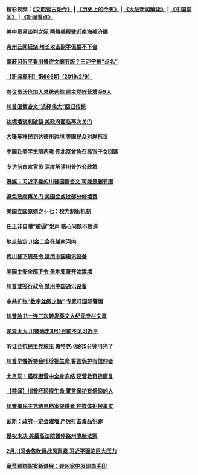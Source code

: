 #### 精彩视频：[《文昭谈古论今》](http://45.76.195.252/wenzhao) | [《历史上的今天》](http://45.76.195.252/today-in-history) | [《大陆新闻解读》](http://45.76.195.252/ntdtv-comedy) | [《中国禁闻》](http://45.76.195.252/ntdtv-news) | [《新闻看点》](http://45.76.195.252/news-insight) 

 #### [美中贸易谈判之际 两艘美舰驶近南海美济礁](../pages/prog203/a102509207.md?t=02121233?t=02120931?t=02120631?t=02120331?t=02120031?t=02112131?t=02111831?t=02111531?t=02111330) 

#### [弗州丑闻延烧 州长攻击副手但拒不下台](../pages/prog203/a102509184.md?t=02121233?t=02120931?t=02120631?t=02120331?t=02120031?t=02112131?t=02111831?t=02111531?t=02111330) 

#### [蒙蔽习近平看川普咨文删节版？王沪宁被“点名”](../pages/prog203/a102509044.md?t=02121233?t=02120931?t=02120631?t=02120331?t=02120031?t=02112131?t=02111831?t=02111531?t=02111330) 

#### [【新闻周刊】第666期（2019/2/9）](../pages/prog203/a102508925.md?t=02121233?t=02120931?t=02120631?t=02120331?t=02120031?t=02112131?t=02111831?t=02111531?t=02111330) 

#### [参议员沃伦加入总统选战 民主党阵营增至9人](../pages/prog203/a102508944.md?t=02121233?t=02120931?t=02120631?t=02120331?t=02120031?t=02112131?t=02111831?t=02111531?t=02111330) 

#### [川普国情咨文“选择伟大”回归传统](../pages/prog203/a102508872.md?t=02121233?t=02120931?t=02120631?t=02120331?t=02120031?t=02112131?t=02111831?t=02111531?t=02111330) 

#### [边境墙谈判破裂 美政府面临再次关门](../pages/prog203/a102508879.md?t=02121233?t=02120931?t=02120631?t=02120331?t=02120031?t=02112131?t=02111831?t=02111531?t=02111330) 

#### [大篷车移民到达德州边境 美国民众对岸抗议](../pages/prog203/a102508719.md?t=02121233?t=02120931?t=02120631?t=02120331?t=02120031?t=02112131?t=02111831?t=02111531?t=02111330) 

#### [中国赴美学生陷两难 传北京曾急召高官子女回国](../pages/prog203/a102508606.md?t=02121233?t=02120931?t=02120631?t=02120331?t=02120031?t=02112131?t=02111831?t=02111531?t=02111330) 

#### [专访前白宫官员 深度解读川普外交政策](../pages/prog203/a102508562.md?t=02121233?t=02120931?t=02120631?t=02120331?t=02120031?t=02112131?t=02111831?t=02111531?t=02111330) 

#### [港媒：习近平看的川普国情咨文 可能是删节版](../pages/prog203/a102508439.md?t=02121233?t=02120931?t=02120631?t=02120331?t=02120031?t=02112131?t=02111831?t=02111531?t=02111330) 

#### [避免政府再关门 美国会或批部分修墙费](../pages/prog203/a102508354.md?t=02121233?t=02120931?t=02120631?t=02120331?t=02120031?t=02112131?t=02111831?t=02111531?t=02111330) 

#### [美国立国原则之十七：权力制衡机制](../pages/prog203/a102508088.md?t=02121233?t=02120931?t=02120631?t=02120331?t=02120031?t=02112131?t=02111831?t=02111531?t=02111330) 

#### [任正非自曝“被逼”发声  核心问题不敢讲](../pages/prog203/a102507948.md?t=02121233?t=02120931?t=02120631?t=02120331?t=02120031?t=02112131?t=02111831?t=02111531?t=02111330) 

#### [地点敲定 川金二会在越南河内](../pages/prog203/a102507941.md?t=02121233?t=02120931?t=02120631?t=02120331?t=02120031?t=02112131?t=02111831?t=02111531?t=02111330) 

#### [传川普下周签令 禁用中国电讯设备](../pages/prog203/a102507868.md?t=02121233?t=02120931?t=02120631?t=02120331?t=02120031?t=02112131?t=02111831?t=02111531?t=02111330) 

#### [美国土安全部下令 圣地亚哥开始筑墙](../pages/prog203/a102507861.md?t=02121233?t=02120931?t=02120631?t=02120331?t=02120031?t=02112131?t=02111831?t=02111531?t=02111330) 

#### [川普或签行政令 禁用中国通讯设备](../pages/prog203/a102507770.md?t=02121233?t=02120931?t=02120631?t=02120331?t=02120031?t=02112131?t=02111831?t=02111531?t=02111330) 

#### [中共扩张“数字丝绸之路” 专家吁国际警惕](../pages/prog203/a102507785.md?t=02121233?t=02120931?t=02120631?t=02120331?t=02120031?t=02112131?t=02111831?t=02111531?t=02111330) 

#### [川普脸书一连三次转发英文大纪元专栏文章](../pages/prog203/a102507765.md?t=02121233?t=02120931?t=02120631?t=02120331?t=02120031?t=02112131?t=02111831?t=02111531?t=02111330) 

#### [差异太大 川普确定3月1日前不见习近平](../pages/prog203/a102507743.md?t=02121233?t=02120931?t=02120631?t=02120331?t=02120031?t=02112131?t=02111831?t=02111531?t=02111330) 

#### [听证会抗民主党施压 惠特克:你的5分钟用光了](../pages/prog203/a102507688.md?t=02121233?t=02120931?t=02120631?t=02120331?t=02120031?t=02112131?t=02111831?t=02111531?t=02111330) 

#### [川普早餐祈祷会吁珍视生命 誓言保护有信仰者](../pages/prog203/a102507681.md?t=02121233?t=02120931?t=02120631?t=02120331?t=02120031?t=02112131?t=02111831?t=02111531?t=02111330) 

#### [太贪玩！猫咪困雪中全身冻结 获营救奇迹康复](../pages/prog203/a102507647.md?t=02121233?t=02120931?t=02120631?t=02120331?t=02120031?t=02112131?t=02111831?t=02111531?t=02111330) 

#### [【禁闻】川普吁珍视生命 誓言保护有信仰的人](../pages/prog203/a102507701.md?t=02121233?t=02120931?t=02120631?t=02120331?t=02120031?t=02112131?t=02111831?t=02111531?t=02111330) 

#### [川普揭民主党晤黑档案提供者 抨媒体拒报事实](../pages/prog203/a102507602.md?t=02121233?t=02120931?t=02120631?t=02120331?t=02120031?t=02112131?t=02111831?t=02111531?t=02111330) 

#### [彭斯：政府一定会建墙 严厉打击毒品犯罪](../pages/prog203/a102507554.md?t=02121233?t=02120931?t=02120631?t=02120331?t=02120031?t=02112131?t=02111831?t=02111531?t=02111330) 

#### [授权未决 美最高法院暂停路州堕胎法案](../pages/prog203/a102507547.md?t=02121233?t=02120931?t=02120631?t=02120331?t=02120031?t=02112131?t=02111831?t=02111531?t=02111330) 

#### [2月川习会告吹贸战风声紧 习近平面临巨大压力](../pages/prog203/a102507521.md?t=02121233?t=02120931?t=02120631?t=02120331?t=02120031?t=02112131?t=02111831?t=02111531?t=02111330) 

#### [章莹颖绑架案新进展︰疑凶家中发现血手印](../pages/prog203/a102507282.md?t=02121233?t=02120931?t=02120631?t=02120331?t=02120031?t=02112131?t=02111831?t=02111531?t=02111330) 


